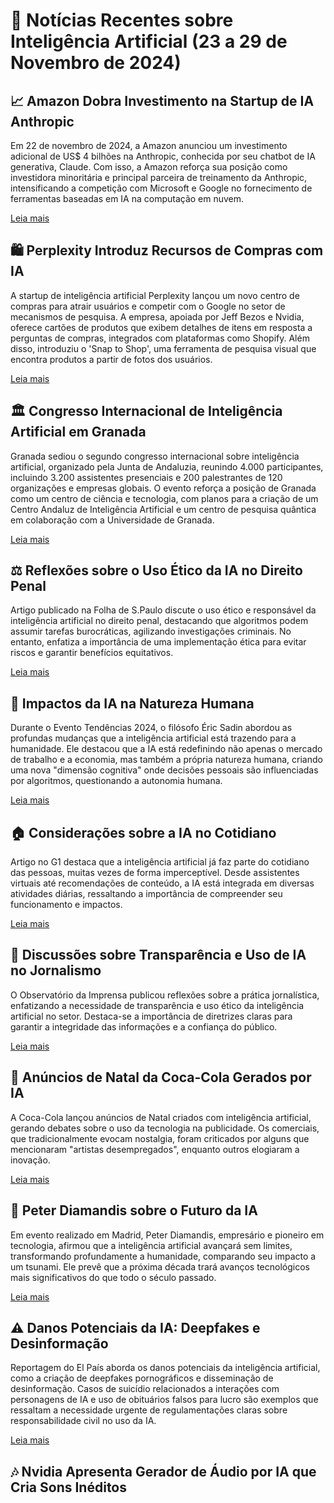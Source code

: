 # 📰 Notícias Recentes sobre Inteligência Artificial (23 a 29 de Novembro de 2024)

## 📈 Amazon Dobra Investimento na Startup de IA Anthropic

Em 22 de novembro de 2024, a Amazon anunciou um investimento adicional de US$ 4 bilhões na Anthropic, conhecida por seu chatbot de IA generativa, Claude. Com isso, a Amazon reforça sua posição como investidora minoritária e principal parceira de treinamento da Anthropic, intensificando a competição com Microsoft e Google no fornecimento de ferramentas baseadas em IA na computação em nuvem.

[Leia mais](https://www.reuters.com/pt/tecnologia/B2IQQ3ABXVONBLLAQV3YWONK6I-2024-11-22/)

## 🛍️ Perplexity Introduz Recursos de Compras com IA

A startup de inteligência artificial Perplexity lançou um novo centro de compras para atrair usuários e competir com o Google no setor de mecanismos de pesquisa. A empresa, apoiada por Jeff Bezos e Nvidia, oferece cartões de produtos que exibem detalhes de itens em resposta a perguntas de compras, integrados com plataformas como Shopify. Além disso, introduziu o 'Snap to Shop', uma ferramenta de pesquisa visual que encontra produtos a partir de fotos dos usuários.

[Leia mais](https://www.reuters.com/pt/tecnologia/EWSVTRRBEBIKDAFKA7SOILG7SA-2024-11-18/)

## 🏛️ Congresso Internacional de Inteligência Artificial em Granada

Granada sediou o segundo congresso internacional sobre inteligência artificial, organizado pela Junta de Andaluzia, reunindo 4.000 participantes, incluindo 3.200 assistentes presenciais e 200 palestrantes de 120 organizações e empresas globais. O evento reforça a posição de Granada como um centro de ciência e tecnologia, com planos para a criação de um Centro Andaluz de Inteligência Artificial e um centro de pesquisa quântica em colaboração com a Universidade de Granada.

[Leia mais](https://cadenaser.com/andalucia/2024/11/20/el-congreso-de-inteligencia-artificial-y-otro-de-telecomunicaciones-refuerzan-la-granada-la-de-la-ciencia-radio-granada/)

## ⚖️ Reflexões sobre o Uso Ético da IA no Direito Penal

Artigo publicado na Folha de S.Paulo discute o uso ético e responsável da inteligência artificial no direito penal, destacando que algoritmos podem assumir tarefas burocráticas, agilizando investigações criminais. No entanto, enfatiza a importância de uma implementação ética para evitar riscos e garantir benefícios equitativos.

[Leia mais](https://www1.folha.uol.com.br/tec/2024/11/o-uso-etico-e-responsavel-da-inteligencia-artificial-no-direito-penal.shtml)

## 🤖 Impactos da IA na Natureza Humana

Durante o Evento Tendências 2024, o filósofo Éric Sadin abordou as profundas mudanças que a inteligência artificial está trazendo para a humanidade. Ele destacou que a IA está redefinindo não apenas o mercado de trabalho e a economia, mas também a própria natureza humana, criando uma nova "dimensão cognitiva" onde decisões pessoais são influenciadas por algoritmos, questionando a autonomia humana.

[Leia mais](https://elpais.com/proyecto-tendencias/2024-11-11/eric-sadin-filosofo-la-ia-modificara-la-naturaleza-del-ser-humano.html)

## 🏠 Considerações sobre a IA no Cotidiano

Artigo no G1 destaca que a inteligência artificial já faz parte do cotidiano das pessoas, muitas vezes de forma imperceptível. Desde assistentes virtuais até recomendações de conteúdo, a IA está integrada em diversas atividades diárias, ressaltando a importância de compreender seu funcionamento e impactos.

[Leia mais](https://g1.globo.com/pr/parana/especial-publicitario/faculdade-uniguacu/noticia/2024/11/28/a-inteligencia-artificial-faz-parte-do-seu-dia-a-dia-e-voce-nao-percebe.ghtml)

## 📰 Discussões sobre Transparência e Uso de IA no Jornalismo

O Observatório da Imprensa publicou reflexões sobre a prática jornalística, enfatizando a necessidade de transparência e uso ético da inteligência artificial no setor. Destaca-se a importância de diretrizes claras para garantir a integridade das informações e a confiança do público.

[Leia mais](https://www.observatoriodaimprensa.com.br/inteligencia-artificial/pratica-jornalistica-reflexoes-sobre-transparencia-e-o-uso-de-ia/)

## 🎄 Anúncios de Natal da Coca-Cola Gerados por IA

A Coca-Cola lançou anúncios de Natal criados com inteligência artificial, gerando debates sobre o uso da tecnologia na publicidade. Os comerciais, que tradicionalmente evocam nostalgia, foram criticados por alguns que mencionaram "artistas desempregados", enquanto outros elogiaram a inovação.

[Leia mais](https://www1.folha.uol.com.br/folha-topicos/tecnologia/)

## 🌊 Peter Diamandis sobre o Futuro da IA

Em evento realizado em Madrid, Peter Diamandis, empresário e pioneiro em tecnologia, afirmou que a inteligência artificial avançará sem limites, transformando profundamente a humanidade, comparando seu impacto a um tsunami. Ele prevê que a próxima década trará avanços tecnológicos mais significativos do que todo o século passado.

[Leia mais](https://cincodias.elpais.com/companias/2024-11-13/peter-diamandis-la-inteligencia-artificial-barrera-a-la-humanidad-como-un-tsunami.html)

## ⚠️ Danos Potenciais da IA: Deepfakes e Desinformação

Reportagem do El País aborda os danos potenciais da inteligência artificial, como a criação de deepfakes pornográficos e disseminação de desinformação. Casos de suicídio relacionados a interações com personagens de IA e uso de obituários falsos para lucro são exemplos que ressaltam a necessidade urgente de regulamentações claras sobre responsabilidade civil no uso da IA.

[Leia mais](https://elpais.com/tecnologia/2024-10-25/los-danos-de-la-ia-suicidio-aprovechar-la-muerte-de-extranos-crear-deepfakes-pornograficos-y-productos-defectuosos.html)

## 🎶 Nvidia Apresenta Gerador de Áudio por IA que Cria Sons Inéditos
 
